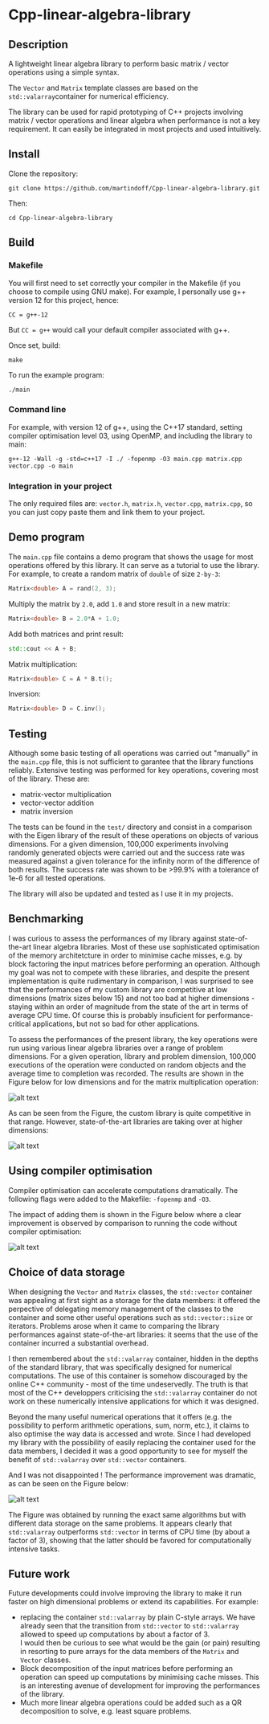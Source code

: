 # Cpp-linear-algebra-library

## Description

A lightweight linear algebra library to perform basic matrix / vector operations using a simple syntax.

The `Vector` and `Matrix` template classes are based on the `std::valarray`container for numerical efficiency. 

The library can be used for rapid prototyping of C++ projects involving matrix / vector operations and linear algebra when performance is not a key requirement. It can easily be integrated in most projects and used intuitively. 

## Install

Clone the repository: 
```
git clone https://github.com/martindoff/Cpp-linear-algebra-library.git
```
Then: 

```
cd Cpp-linear-algebra-library
```

## Build


### Makefile
You will first need to set correctly your compiler in the Makefile (if you choose to compile using GNU make). For example, I personally use g++ version 12 for this project, hence:
```
CC = g++-12 
```
But `CC = g++` would call your default compiler associated with g++.

Once set, build:
```
make
```
To run the example program:
```
./main
```

### Command line
For example, with version 12 of g++, using the C++17 standard, setting compiler optimisation level 03, using OpenMP, and including the library to main: 

```
g++-12 -Wall -g -std=c++17 -I ./ -fopenmp -O3 main.cpp matrix.cpp vector.cpp -o main
```
### Integration in your project
The only required files are: `vector.h`, `matrix.h`, `vector.cpp`, `matrix.cpp`, so you can just copy paste them and link them to your project.

## Demo program

The `main.cpp` file contains a demo program that shows the usage for most operations offered by this library. It can serve as a tutorial to use the library. For example, to create a random matrix of `double` of size `2-by-3`: 

```c++
Matrix<double> A = rand(2, 3); 
```
Multiply the matrix by `2.0`, add `1.0` and store result in a new matrix:

```c++
Matrix<double> B = 2.0*A + 1.0; 
```
Add both matrices and print result:
```c++
std::cout << A + B; 
```
Matrix multiplication: 

```c++
Matrix<double> C = A * B.t(); 
```
Inversion: 
```c++
Matrix<double> D = C.inv(); 
```
## Testing
Although some basic testing of all operations was carried out "manually" in the `main.cpp` file, this is not sufficient to garantee that the library functions reliably. Extensive testing was performed for key operations, covering most of the library. These are:

* matrix-vector multiplication
* vector-vector addition
* matrix inversion

The tests can be found in the `test/` directory  and consist in a comparison with the Eigen library of the result of these operations on objects of various dimensions. For a given dimension, 100,000 experiments involving randomly generated objects were carried out and the success rate was measured against a given tolerance for the infinity norm of the difference of both results. The success rate was shown to be >99.9% with a tolerance of 1e-6 for all tested operations.

The library will also be updated and tested as I use it in my projects. 

## Benchmarking

I was curious to assess the performances of my library against state-of-the-art linear algebra libraries. Most of these use sophisticated optimisation of the memory architetcture in order to minimise cache misses, e.g. by block factoring the input matrices before performing an operation. Although my goal was not to compete with these libraries, and despite the present implementation is quite rudimentary in comparison, I was surprised to see that the performances of my custom library are competitive at low dimensions (matrix sizes below 15) and not too bad at higher dimensions - staying within an order of magnitude from the state of the art in terms of average CPU time. Of course this is probably insuficient for performance-critical applications, but not so bad for other applications.

To assess the performances of the present library, the key operations were run using various linear algebra libraries over a range of problem dimensions. For a given operation, library and problem dimension, 100,000 executions of the operation were conducted on random objects and the average time to completion was recorded. The results are shown in the Figure below for low dimensions and for the matrix multiplication operation:

![alt text](https://github.com/martindoff/Cpp-linear-algebra-library/blob/main/img/low_dim.png)

As can be seen from the Figure, the custom library is quite competitive in that range. However, state-of-the-art libraries are taking over at higher dimensions:

![alt text](https://github.com/martindoff/Cpp-linear-algebra-library/blob/main/img/benchmark.png)

## Using compiler optimisation

Compiler optimisation can accelerate computations dramatically. The following flags were added to the Makefile: `-fopenmp` and `-O3`. 

The impact of adding them is shown in the Figure below where a clear improvement is observed by comparison to running the code without compiler optimisation:

![alt text](https://github.com/martindoff/Cpp-linear-algebra-library/blob/main/img/opti.png)

## Choice of data storage

When designing the `Vector` and `Matrix` classes, the `std::vector` container was appealing at first sight as a storage for the data members:
it offered the perpective of delegating memory management of the classes to the container and some other useful operations such as `std::vector::size` or iterators. Problems arose when it came to 
comparing the library performances against state-of-the-art libraries: it seems that the use of the container incurred a substantial overhead. 

I then remembered about the `std::valarray` container, hidden in the depths of the standard library, that was specifically designed for numerical computations. The use of this container is somehow discouraged by the online C++ community - most of the time undeservedly. 
The truth is that most of the C++ developpers criticising the `std::valarray` container do not work on these numerically intensive applications for which it was designed.

Beyond the many useful numerical operations that it offers (e.g. the possibility to perform arithmetic operations, sum, norm, etc.), it claims to also optimise the way data is accessed and wrote. 
Since I had developed my library with the possibility of easily replacing the container used for the data members, I decided it was a good opportunity to see for myself the benefit of `std::valarray` over `std::vector` containers.

And I was not disappointed ! The performance improvement was dramatic, as can be seen on the Figure below:

![alt text](https://github.com/martindoff/Cpp-linear-algebra-library/blob/main/img/valarray.png)

The Figure was obtained by running the exact same algorithms but with different data storage on the same problems. It
appears clearly that `std::valarray` outperforms `std::vector` in terms of CPU time (by about a factor of 3), showing that the latter should 
be favored for computationally intensive tasks. 


## Future work
Future developments could involve improving the library to make it run faster on high dimensional problems or extend its capabilities. For example:
* replacing the container `std::valarray` by plain C-style arrays. We have already seen that the transition from `std::vector` to `std::valarray` allowed to speed up computations by about a factor of 3.  
I would then be curious to see what would be the gain (or pain) resulting in resorting to pure arrays for the data members of the `Matrix` and `Vector` classes. 
* Block decomposition of the input matrices before performing an operation can speed up computations by minimising cache misses. This is an interesting avenue of development for improving the performances of the library.
* Much more linear algebra operations could be added such as a QR decomposition to solve, e.g. least square problems. 
